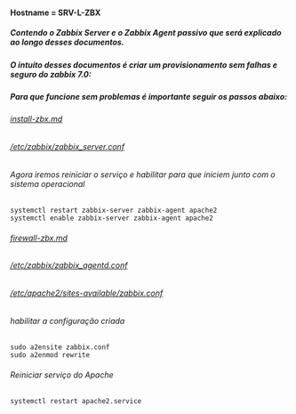 #### Hostname = SRV-L-ZBX
##### Contendo o Zabbix Server e o Zabbix Agent passivo que será explicado ao longo desses documentos.
##### O intuito desses documentos é criar um provisionamento sem falhas e seguro do zabbix 7.0:

##### Para que funcione sem problemas é importante seguir os passos abaixo:
###### [install-zbx.md]()
###### [/etc/zabbix/zabbix_server.conf]()
###### Agora iremos reiniciar o serviço e habilitar para que iniciem junto com o sistema operacional
```
systemctl restart zabbix-server zabbix-agent apache2
systemctl enable zabbix-server zabbix-agent apache2
```

###### [firewall-zbx.md]()
###### [/etc/zabbix/zabbix_agentd.conf]()
###### [/etc/apache2/sites-available/zabbix.conf]()

###### habilitar a configuração criada
```
sudo a2ensite zabbix.conf
sudo a2enmod rewrite
```
###### Reiniciar serviço do Apache
```
systemctl restart apache2.service
```
